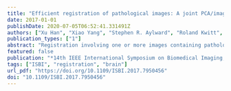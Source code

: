 ```yaml
---
title: "Efficient registration of pathological images: A joint PCA/image-reconstruction approach"
date: 2017-01-01
publishDate: 2020-07-05T06:52:41.331491Z
authors: ["Xu Han", "Xiao Yang", "Stephen R. Aylward", "Roland Kwitt", "Marc Niethammer"]
publication_types: ["1"]
abstract: "Registration involving one or more images containing pathologies is challenging, as standard image similarity measures and spatial transforms cannot account for common changes due to pathologies. Low-rank/Sparse (LRS) decomposition removes pathologies prior to registration; however, LRS is memory-demanding and slow, which limits its use on larger data sets. Additionally, LRS blurs normal tissue regions, which may degrade registration performance. This paper proposes an efficient alternative to LRS: (1) normal tissue appearance is captured by principal component analysis (PCA) and (2) blurring is avoided by an integrated model for pathology removal and image reconstruction. Results on synthetic and BRATS 2015 data demonstrate its utility."
featured: false
publication: "*14th IEEE International Symposium on Biomedical Imaging, ISBI 2017, Melbourne, Australia, April 18-21, 2017*"
tags: ["ISBI", "registration", "brain"]
url_pdf: "https://doi.org/10.1109/ISBI.2017.7950456"
doi: "10.1109/ISBI.2017.7950456"
---
```


